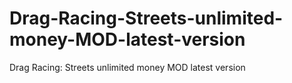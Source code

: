 # Drag-Racing-Streets-unlimited-money-MOD-latest-version
Drag Racing: Streets unlimited money MOD latest version
